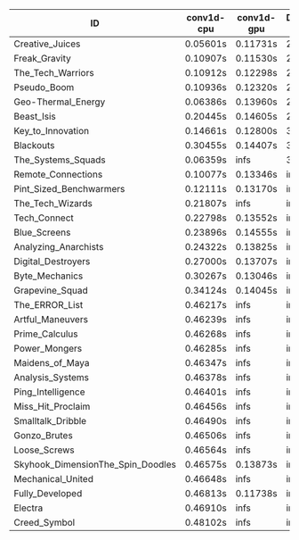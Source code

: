 |ID|conv1d-cpu|conv1d-gpu|DWSPConv2D-gpu|gemm-gpu|avg|
|-|-|-|-|-|-|
|Creative_Juices|0.05601s|0.11731s|2.83555s|1.72339s|1.18307s|
|Freak_Gravity|0.10907s|0.11530s|2.90929s|1.77679s|1.22761s|
|The_Tech_Warriors|0.10912s|0.12298s|2.90509s|1.78412s|1.23033s|
|Pseudo_Boom|0.10936s|0.12320s|2.91032s|1.78232s|1.23130s|
|Geo-Thermal_Energy|0.06386s|0.13960s|2.86751s|1.90444s|1.24385s|
|Beast_Isis|0.20445s|0.14605s|2.83407s|1.91962s|1.27605s|
|Key_to_Innovation|0.14661s|0.12800s|3.09088s|2.15913s|1.38115s|
|Blackouts|0.30455s|0.14407s|3.11280s|2.06962s|1.40776s|
|The_Systems_Squads|0.06359s|infs|3.07875s|1.80285s|infs|
|Remote_Connections|0.10077s|0.13346s|infs|4.49430s|infs|
|Pint_Sized_Benchwarmers|0.12111s|0.13170s|infs|1.76662s|infs|
|The_Tech_Wizards|0.21807s|infs|infs|4.48762s|infs|
|Tech_Connect|0.22798s|0.13552s|infs|1.95027s|infs|
|Blue_Screens|0.23896s|0.14555s|infs|2.56274s|infs|
|Analyzing_Anarchists|0.24322s|0.13825s|infs|2.57598s|infs|
|Digital_Destroyers|0.27000s|0.13707s|infs|4.47974s|infs|
|Byte_Mechanics|0.30267s|0.13046s|infs|4.48319s|infs|
|Grapevine_Squad|0.34124s|0.14045s|infs|2.51630s|infs|
|The_ERROR_List|0.46217s|infs|infs|4.48803s|infs|
|Artful_Maneuvers|0.46239s|infs|infs|4.46569s|infs|
|Prime_Calculus|0.46268s|infs|infs|4.48377s|infs|
|Power_Mongers|0.46285s|infs|infs|4.48726s|infs|
|Maidens_of_Maya|0.46347s|infs|infs|4.49599s|infs|
|Analysis_Systems|0.46378s|infs|infs|4.47832s|infs|
|Ping_Intelligence|0.46401s|infs|infs|4.49621s|infs|
|Miss_Hit_Proclaim|0.46456s|infs|infs|4.47831s|infs|
|Smalltalk_Dribble|0.46490s|infs|infs|4.45088s|infs|
|Gonzo_Brutes|0.46506s|infs|infs|4.47454s|infs|
|Loose_Screws|0.46564s|infs|infs|4.45585s|infs|
|Skyhook_DimensionThe_Spin_Doodles|0.46575s|0.13873s|infs|infs|infs|
|Mechanical_United|0.46648s|infs|infs|4.47488s|infs|
|Fully_Developed|0.46813s|0.11738s|infs|4.48298s|infs|
|Electra|0.46910s|infs|infs|4.47424s|infs|
|Creed_Symbol|0.48102s|infs|infs|4.45715s|infs|
